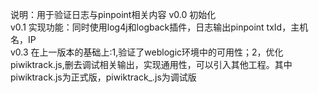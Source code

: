 说明：用于验证日志与pinpoint相关内容
v0.0    初始化<br/>
v0.1    实现功能：同时使用log4j和logback插件，日志输出pinpoint txId，主机名，IP<br/>
v0.3    在上一版本的基础上:1,验证了weblogic环境中的可用性；2，优化piwiktrack.js,删去调试相关输出，实现通用性，可以引入其他工程。其中piwiktrack.js为正式版，piwiktrack_.js为调试版<br/>